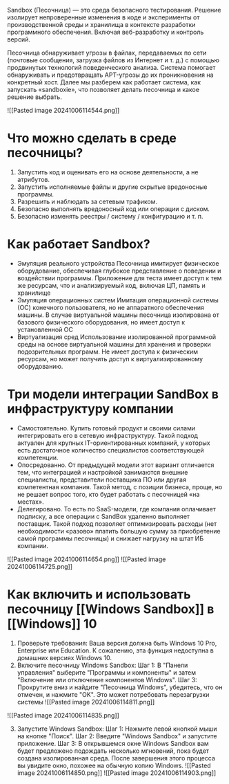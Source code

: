 Sandbox (Песочница) — это среда безопасного тестирования. Решение изолирует непроверенные изменения в коде и эксперименты от производственной среды и хранилища в контексте разработки программного обеспечения. Включая веб-разработку и контроль версий.

Песочница обнаруживает угрозы в файлах, передаваемых по сети (почтовые сообщения, загрузка файлов из Интернет и т. д.) с помощью продвинутых технологий поведенческого анализа. Система помогает обнаруживать и предотвращать APT-угрозы до их проникновения на конкретный хост. Далее мы разберем как работает система, как запускать «sandboxie», что позволяет делать песочница и какое решение выбрать.

![[Pasted image 20241006114544.png]]

# Что можно сделать в среде песочницы?

1. Запустить код и оценивать его на основе деятельности, а не атрибутов.
2. Запустить исполняемые файлы и другие скрытые вредоносные программы. 
3. Разрешить и наблюдать за сетевым трафиком.
4. Безопасно выполнять вредоносный код или операции с диском. 
5. Безопасно изменять реестры / систему / конфигурацию и т. п.

# Как работает Sandbox?

- Эмуляция реального устройства Песочница имитирует физическое оборудование, обеспечивая глубокое представление о поведении и воздействии программы. Приложение для теста имеет доступ к тем же ресурсам, что и анализируемый код, включая ЦП, память и хранилище
- Эмуляция операционных систем Имитация операционной системы (ОС) конечного пользователя, но не аппаратного обеспечения машины. В случае виртуальной машины песочница изолирована от базового физического оборудования, но имеет доступ к установленной ОС
- Виртуализация сред Использование изолированной программной среды на основе виртуальной машины для хранения и проверки подозрительных программ. Не имеет доступа к физическим ресурсам, но может получить доступ к виртуализированному оборудованию.

# Три модели интеграции SandBox в инфраструктуру компании

- Самостоятельно. Купить готовый продукт и своими силами интегрировать его в сетевую инфраструктуру. Такой подход актуален для крупных IT-ориентированных компаний, у которых есть достаточное количество специалистов соответствующей компетенции.
- Опосредованно. От предыдущей модели этот вариант отличается тем, что интеграцией и настройкой занимаются внешние специалисты, представители поставщика ПО или другая компетентная компания. Такой метод, с позиции бизнеса, проще, но не решает вопрос того, кто будет работать с песочницей «на местах».
- Делегировано. То есть по SaaS-модели, где компания оплачивает подписку, а все операции с SandBox удаленно выполняет поставщик. Такой подход позволяет оптимизировать расходы (нет необходимости «разово» платить большую сумму за приобретение самой программы песочницы) и снижает нагрузку на штат ИБ компании.

![[Pasted image 20241006114654.png]]
![[Pasted image 20241006114725.png]]

# Как включить и использовать песочницу [[Windows Sandbox]] в [[Windows]] 10

1. Проверьте требования: Ваша версия должна быть Windows 10 Pro, Enterprise или Education. К сожалению, эта функция недоступна в домашних версиях Windows 10.
2. Включите песочницу Windows Sandbox: Шаг 1: В "Панели управления" выберите "Программы и компоненты" и затем "Включение или отключение компонентов Windows". Шаг 3: Прокрутите вниз и найдите "Песочница Windows", убедитесь, что он отмечен, и нажмите "OK". Это может потребовать перезагрузки системы
![[Pasted image 20241006114811.png]]

![[Pasted image 20241006114835.png]]

3. Запустите Windows Sandbox: Шаг 1: Нажмите левой кнопкой мыши на кнопке "Поиск". Шаг 2: Введите "Windows Sandbox" и запустите приложение. Шаг 3: В открывшемся окне Windows Sandbox вам будет предложено подождать несколько мгновений, пока будет создана изолированная среда. После завершения этого процесса вы увидите окно, похожее на обычную копию Windows.
![[Pasted image 20241006114850.png]]
![[Pasted image 20241006114903.png]]